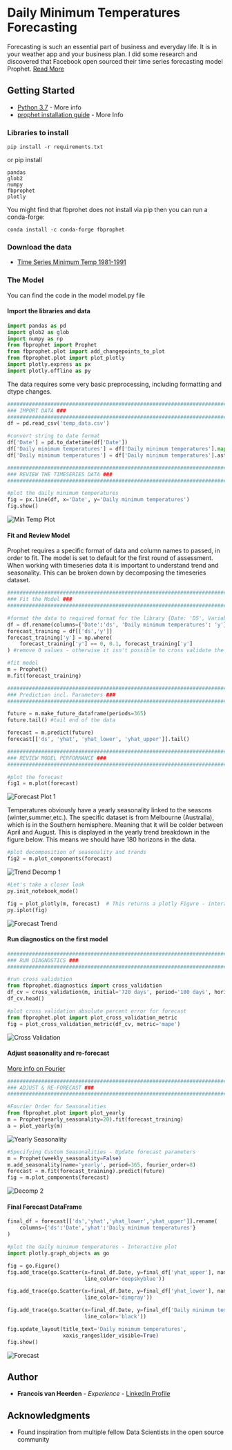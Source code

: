 # Daily Minimum Temperatures Forecasting

Forecasting is such an essential part of business and everyday life. It is in your weather app and your business plan. I did some research and discovered that Facebook open sourced their time series forecasting model Prophet. [Read More](https://facebook.github.io/prophet/)

## Getting Started

* [Python 3.7](https://www.python.org/downloads/release/python-370/) - More info
* [prophet installation guide](https://facebook.github.io/prophet/docs/installation.html) - More Info 

### Libraries to install 

```
pip install -r requirements.txt
```

or pip install 
```
pandas
glob2
numpy
fbprophet
plotly
```
You might find that fbprohet does not install via pip then you can run a conda-forge:
```
conda install -c conda-forge fbprophet
```

### Download the data

* [Time Series Minimum Temp 1981-1991](https://www.kaggle.com/shenba/time-series-datasets)

### The Model

You can find the code in the model model.py file

#### Import the libraries and data
```Python
import pandas as pd
import glob2 as glob
import numpy as np
from fbprophet import Prophet
from fbprophet.plot import add_changepoints_to_plot
from fbprophet.plot import plot_plotly
import plotly.express as px
import plotly.offline as py
```
The data requires some very basic preprocessing, including formatting and dtype changes. 
```Python
#####################################################################################################################################
### IMPORT DATA ###
#####################################################################################################################################
df = pd.read_csv('temp_data.csv')

#convert string to date format
df['Date'] = pd.to_datetime(df['Date'])
df['Daily minimum temperatures'] = df['Daily minimum temperatures'].map(lambda x: x.lstrip('?'))
df['Daily minimum temperatures'] = df['Daily minimum temperatures'].astype(float)

#####################################################################################################################################
### REVIEW THE TIMESERIES DATA ###
#####################################################################################################################################

#plot the daily minimum temperatures
fig = px.line(df, x='Date', y='Daily minimum temperatures')
fig.show()
```
![Min Temp Plot](images/min_temp_trend.png)
#### Fit and Review Model

Prophet requires a specific format of data and column names to passed, in order to fit. The model is set to default for the first round of assessment. When working with timeseries data it is important to understand trend and seasonality. This can be broken down by decomposing the timeseries dataset. 

```Python
#####################################################################################################################################
### Fit the Model ###
#####################################################################################################################################

#format the data to required format for the library {Date: 'DS', Variable: 'Y'}
df = df.rename(columns={'Date':'ds', 'Daily minimum temperatures': 'y'})
forecast_training = df[['ds','y']]
forecast_training['y'] = np.where(
    forecast_training['y'] == 0, 0.1, forecast_training['y']
) #remove 0 values - otherwise it isn't possible to cross validate the model

#fit model
m = Prophet()
m.fit(forecast_training)

#####################################################################################################################################
### Prediction incl. Parameters ###
#####################################################################################################################################

future = m.make_future_dataframe(periods=365)
future.tail() #tail end of the data

forecast = m.predict(future)
forecast[['ds', 'yhat', 'yhat_lower', 'yhat_upper']].tail()

#####################################################################################################################################
### REVIEW MODEL PERFORMANCE ###
#####################################################################################################################################

#plot the forecast
fig1 = m.plot(forecast)

```
![Forecast Plot 1](images/forecast_plot_1.png)

Temperatures obviously have a yearly seasonality linked to the seasons (winter,summer,etc.). The specific dataset is from Melbourne (Australia), which is in the Southern hemisphere. Meaning that it will be colder between April and August. This is displayed in the yearly trend breakdown in the figure below. This means we should have 180 horizons in the data.
```Python
#plot decomposition of seasonality and trends
fig2 = m.plot_components(forecast)

```
![Trend Decomp 1](images/trend_decomp.png)

```Python
#Let's take a closer look
py.init_notebook_mode()

fig = plot_plotly(m, forecast)  # This returns a plotly Figure - interactive plot - use the date slider at the bottom
py.iplot(fig)
```
![Forecast Trend](images/filter_data_trend.png)
#### Run diagnostics on the first model

```Python
#####################################################################################################################################
### RUN DIAGNOSTICS ###
#####################################################################################################################################

#run cross validation
from fbprophet.diagnostics import cross_validation
df_cv = cross_validation(m, initial='720 days', period='180 days', horizon = '180 days')
df_cv.head()

#plot cross validation absolute percent error for forecast
from fbprophet.plot import plot_cross_validation_metric
fig = plot_cross_validation_metric(df_cv, metric='mape')

```
![Cross Validation](images/cross_validation.png)
#### Adjust seasonality and re-forecast
[More info on Fourier](https://en.wikipedia.org/wiki/Fourier_series#/media/File:Fourier_Series.svg)
```Python
#####################################################################################################################################
### ADJUST & RE-FORECAST ###
#####################################################################################################################################

#Fourier Order for Seasonalities
from fbprophet.plot import plot_yearly
m = Prophet(yearly_seasonality=20).fit(forecast_training)
a = plot_yearly(m)
```
![Yearly Seasonality](images/yearly_seasonality.png)
```Python
#Specifying Custom Seasonalities - Update forecast parameters
m = Prophet(weekly_seasonality=False)
m.add_seasonality(name='yearly', period=365, fourier_order=8)
forecast = m.fit(forecast_training).predict(future)
fig = m.plot_components(forecast)
```
![Decomp 2](images/decomp2.png)

#### Final Forecast DataFrame

```Python
final_df = forecast[['ds','yhat','yhat_lower','yhat_upper']].rename(
    columns={'ds':'Date','yhat':'Daily minimum temperatures'}
)

#plot the daily minimum temperatures - Interactive plot
import plotly.graph_objects as go

fig = go.Figure()
fig.add_trace(go.Scatter(x=final_df.Date, y=final_df['yhat_upper'], name="Upper",
                         line_color='deepskyblue'))

fig.add_trace(go.Scatter(x=final_df.Date, y=final_df['yhat_lower'], name="Lower",
                         line_color='dimgray'))

fig.add_trace(go.Scatter(x=final_df.Date, y=final_df['Daily minimum temperatures'], name="Daily minimum temperatures",
                         line_color='black'))

fig.update_layout(title_text='Daily minimum temperatures',
                  xaxis_rangeslider_visible=True)
fig.show()
```
![Forecast](images/final_forecast.png)
## Author

* **Francois van Heerden** - *Experience* - [LinkedIn Profile](https://www.linkedin.com/in/francois-van-heerden-9589825a/)

## Acknowledgments

* Found inspiration from multiple fellow Data Scientists in the open source community